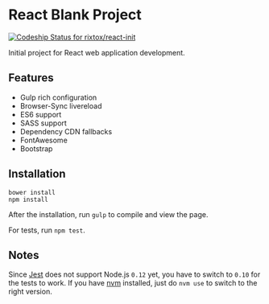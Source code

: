 # React Blank Project

[ ![Codeship Status for rixtox/react-init](https://codeship.com/projects/e2157de0-f674-0132-b10e-4a20144c2bb9/status?branch=master)](https://codeship.com/projects/86071)

Initial project for React web application development.

## Features

* Gulp rich configuration
* Browser-Sync livereload
* ES6 support
* SASS support
* Dependency CDN fallbacks
* FontAwesome
* Bootstrap

## Installation

```
bower install
npm install
```

After the installation, run `gulp` to compile and view the page.

For tests, run `npm test`.

## Notes

Since [Jest](https://facebook.github.io/jest) does not support Node.js `0.12` yet, you have to switch to `0.10` for the tests to work. If you have [nvm](https://github.com/creationix/nvm) installed, just do `nvm use` to switch to the right version.
